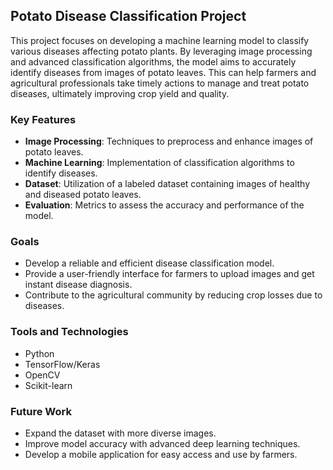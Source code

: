 ## Potato Disease Classification Project

This project focuses on developing a machine learning model to classify various diseases affecting potato plants. By leveraging image processing and advanced classification algorithms, the model aims to accurately identify diseases from images of potato leaves. This can help farmers and agricultural professionals take timely actions to manage and treat potato diseases, ultimately improving crop yield and quality.

### Key Features
- **Image Processing**: Techniques to preprocess and enhance images of potato leaves.
- **Machine Learning**: Implementation of classification algorithms to identify diseases.
- **Dataset**: Utilization of a labeled dataset containing images of healthy and diseased potato leaves.
- **Evaluation**: Metrics to assess the accuracy and performance of the model.

### Goals
- Develop a reliable and efficient disease classification model.
- Provide a user-friendly interface for farmers to upload images and get instant disease diagnosis.
- Contribute to the agricultural community by reducing crop losses due to diseases.

### Tools and Technologies
- Python
- TensorFlow/Keras
- OpenCV
- Scikit-learn

### Future Work
- Expand the dataset with more diverse images.
- Improve model accuracy with advanced deep learning techniques.
- Develop a mobile application for easy access and use by farmers.
